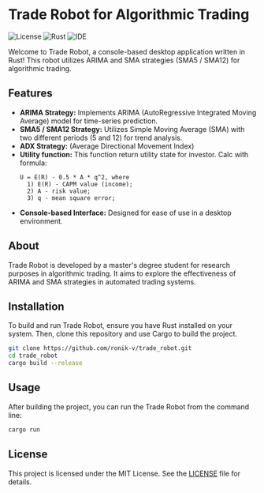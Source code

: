 # Trade Robot for Algorithmic Trading
![License](https://img.shields.io/github/license/Ileriayo/markdown-badges?style=for-the-badge)
![Rust](https://img.shields.io/badge/rust-%23000000.svg?style=for-the-badge&logo=rust&logoColor=white)
![IDE](https://img.shields.io/badge/IDE-RustRover%202024.1-blue.svg?style=flat-square)

Welcome to Trade Robot, a console-based desktop application written in Rust! This robot utilizes ARIMA and SMA strategies (SMA5 / SMA12) for algorithmic trading.

## Features

- **ARIMA Strategy:** Implements ARIMA (AutoRegressive Integrated Moving Average) model for time-series prediction.
- **SMA5 / SMA12 Strategy:** Utilizes Simple Moving Average (SMA) with two different periods (5 and 12) for trend analysis.
- **ADX Strategy:** (Average Directional Movement Index)
- **Utility function:** This function return utility state for investor. Calc with formula:
    ```
   U = E(R) - 0.5 * A * q^2, where
      1) E(R) - CAPM value (income); 
      2) A - risk value; 
      3) q - mean square error;
    ```
- **Console-based Interface:** Designed for ease of use in a desktop environment.

## About

Trade Robot is developed by a master's degree student for research purposes in algorithmic trading. It aims to explore the effectiveness of ARIMA and SMA strategies in automated trading systems.

## Installation

To build and run Trade Robot, ensure you have Rust installed on your system. Then, clone this repository and use Cargo to build the project.

```bash
git clone https://github.com/ronik-v/trade_robot.git
cd trade_robot
cargo build --release
```

## Usage
After building the project, you can run the Trade Robot from the command line:
```bash
cargo run
```

## License
This project is licensed under the MIT License. See the [LICENSE](LICENSE) file for details.